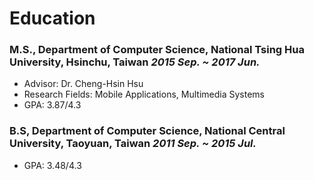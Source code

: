 # Education

### M.S., Department of Computer Science, National Tsing Hua University, Hsinchu, Taiwan *2015 Sep. ~ 2017 Jun.*
  - Advisor: Dr. Cheng-Hsin Hsu
  - Research Fields: Mobile Applications, Multimedia Systems
  - GPA: 3.87/4.3


### B.S, Department of Computer Science, National Central University, Taoyuan, Taiwan *2011 Sep. ~ 2015 Jul.*
  - GPA: 3.48/4.3
